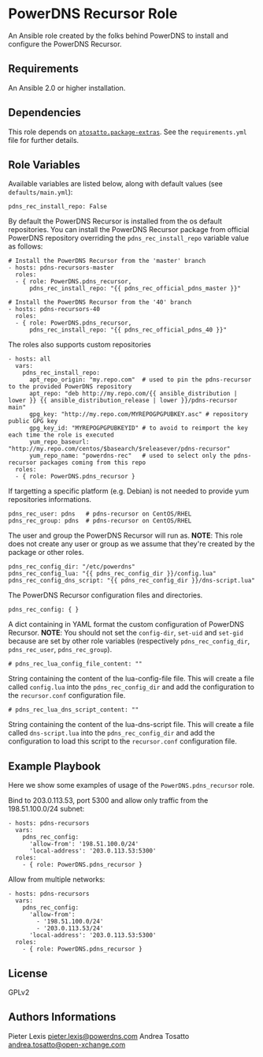 PowerDNS Recursor Role
======================

An Ansible role created by the folks behind PowerDNS to install and configure
the PowerDNS Recursor.

Requirements
------------

An Ansible 2.0 or higher installation.

Dependencies
------------

This role depends on [`atosatto.package-extras`](https://galaxy.ansible.com/atosatto/package-extras/).
See the `requirements.yml` file for further details.

Role Variables
--------------
Available variables are listed below, along with default values (see `defaults/main.yml`):

    pdns_rec_install_repo: False

By default the PowerDNS Recursor is installed from the os default repositories.
You can install the PowerDNS Recursor package from official PowerDNS repository
overriding the `pdns_rec_install_repo` variable value as follows:

    # Install the PowerDNS Recursor from the 'master' branch
    - hosts: pdns-recursors-master
      roles:
      - { role: PowerDNS.pdns_recursor,
          pdns_rec_install_repo: "{{ pdns_rec_official_pdns_master }}"

    # Install the PowerDNS Recursor from the '40' branch
    - hosts: pdns-recursors-40
      roles:
      - { role: PowerDNS.pdns_recursor,
          pdns_rec_install_repo: "{{ pdns_rec_official_pdns_40 }}"

The roles also supports custom repositories

    - hosts: all
      vars:
        pdns_rec_install_repo:
          apt_repo_origin: "my.repo.com"  # used to pin the pdns-recursor to the provided PowerDNS repository
          apt_repo: "deb http://my.repo.com/{{ ansible_distribution | lower }} {{ ansible_distribution_release | lower }}/pdns-recursor main"
          gpg_key: "http://my.repo.com/MYREPOGPGPUBKEY.asc" # repository public GPG key
          gpg_key_id: "MYREPOGPGPUBKEYID" # to avoid to reimport the key each time the role is executed
          yum_repo_baseurl: "http://my.repo.com/centos/$basearch/$releasever/pdns-recursor"
          yum_repo_name: "powerdns-rec"   # used to select only the pdns-recursor packages coming from this repo
      roles:
      - { role: PowerDNS.pdns_recursor }

If targetting a specific platform (e.g. Debian) is not needed to provide yum repositories informations.

    pdns_rec_user: pdns   # pdns-recursor on CentOS/RHEL
    pdns_rec_group: pdns  # pdns-recursor on CentOS/RHEL

The user and group the PowerDNS Recursor will run as.
**NOTE**: This role does not create any user or group as we assume that they're created
by the package or other roles.

    pdns_rec_config_dir: "/etc/powerdns"
    pdns_rec_config_lua: "{{ pdns_rec_config_dir }}/config.lua"
    pdns_rec_config_dns_script: "{{ pdns_rec_config_dir }}/dns-script.lua"

The PowerDNS Recursor configuration files and directories.

    pdns_rec_config: { }

A dict containing in YAML format the custom configuration of PowerDNS Recursor.
**NOTE**: You should not set the `config-dir`, `set-uid` and `set-gid` because are set by other role variables (respectively `pdns_rec_config_dir`, `pdns_rec_user`, `pdns_rec_group`).

    # pdns_rec_lua_config_file_content: ""

String containing the content of the lua-config-file file.
This will create a file called `config.lua` into the `pdns_rec_config_dir`
and add the configuration to the `recursor.conf` configuration file.

    # pdns_rec_lua_dns_script_content: ""

String containing the content of the lua-dns-script file.
This will create a file called `dns-script.lua` into the `pdns_rec_config_dir`
and add the configuration to load this script to the `recursor.conf`
configuration file.

Example Playbook
----------------

Here we show some examples of usage of the `PowerDNS.pdns_recursor` role.

Bind to 203.0.113.53, port 5300 and allow only traffic from the 198.51.100.0/24
subnet:

```
- hosts: pdns-recursors
  vars:
    pdns_rec_config:
      'allow-from': '198.51.100.0/24'
      'local-address': '203.0.113.53:5300'
  roles:
    - { role: PowerDNS.pdns_recursor }
```

Allow from multiple networks:

```
- hosts: pdns-recursors
  vars:
    pdns_rec_config:
      'allow-from':
        - '198.51.100.0/24'
        - '203.0.113.53/24'
      'local-address': '203.0.113.53:5300'
  roles:
    - { role: PowerDNS.pdns_recursor }
```

License
-------

GPLv2

Authors Informations
--------------------

Pieter Lexis <pieter.lexis@powerdns.com>
Andrea Tosatto <andrea.tosatto@open-xchange.com>
